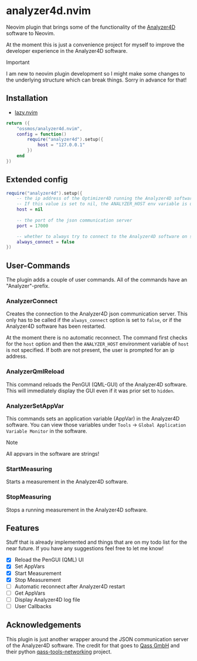 # analyzer4d.nvim

Neovim plugin that brings some of the functionality of the [Analyzer4D](https://qass.net/software) 
software to Neovim.

At the moment this is just a convenience project for myself to improve the developer
experience in the Analyzer4D software.

> [!IMPORTANT]
> I am new to neovim plugin development so I might make some changes to the underlying 
> structure which can break things. Sorry in advance for that!

## Installation

- [lazy.nvim]()

```lua
return ({
    "ossmos/analyzer4d.nvim",
    config = function()
        require("analyzer4d").setup({
            host = "127.0.0.1"
        })
    end
})
```

## Extended config

```lua
require("analyzer4d").setup({
    -- the ip address of the Optimizer4D running the Analyzer4D software
    -- If this value is set to nil, the ANALYZER_HOST env variable is used instead
    host = nil
    
    -- the port of the json communication server
    port = 17000

    -- whether to always try to connect to the Analyzer4D software on start
    always_connect = false
})
```

## User-Commands

The plugin adds a couple of user commands. All of the commands have an "Analyzer"-prefix.

### AnalyzerConnect

Creates the connection to the Analyzer4D json communication server.
This only has to be called if the `always_connect` option is set to `false`,
or if the Analyzer4D software has been restarted.

At the moment there is no automatic reconnect.
The command first checks for the `host` option and then the `ANALYZER_HOST` environment
variable of `host` is not specified. If both are not present, the user is prompted for an ip address.

### AnalyzerQmlReload

This command reloads the PenGUI (QML-GUI) of the Analyzer4D software.
This will immediately display the GUI even if it was prior set to `hidden`.

### AnalyzerSetAppVar

This commands sets an application variable (AppVar) in the Analyzer4D software.
You can view those variables under `Tools` &rarr; `Global Application Variable Monitor`
in the software.

> [!NOTE]
> All appvars in the software are strings! 

### StartMeasuring

Starts a measurement in the Analyzer4D software.

### StopMeasuring

Stops a running measurement in the Analyzer4D software.

## Features

Stuff that is already implemented and things that are on my todo list for the near
future. If you have any suggestions feel free to let me know!

- [x] Reload the PenGUI (QML) UI
- [x] Set AppVars
- [x] Start Measurement
- [x] Stop Measurement
- [ ] Automatic reconnect after Analyzer4D restart
- [ ] Get AppVars
- [ ] Display Analyzer4D log file
- [ ] User Callbacks

## Acknowledgements

This plugin is just another wrapper around the JSON communication server of the 
Analyzer4D software. The credit for that goes to [Qass GmbH](https://qass.net)
and their python [qass-tools-networking](https://pypi.org/project/qass-tools-networking/) project.

